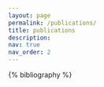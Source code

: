 ```yaml
---
layout: page
permalink: /publications/
title: publications
description:  
nav: true
nav_order: 2
---
```


<!-- _pages/publications.md -->
<div class="publications">

{% bibliography %}

</div>